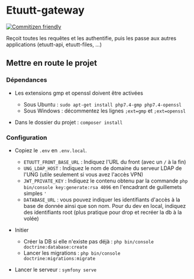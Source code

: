 # Etuutt-gateway

[![Commitizen friendly](https://img.shields.io/badge/commitizen-friendly-brightgreen.svg)](http://commitizen.github.io/cz-cli/)

Reçoit toutes les requêtes et les authentifie, puis les passe aux autres applications (etuutt-api, etuutt-files, ...)

## Mettre en route le projet

### Dépendances

* Les extensions gmp et openssl doivent être activées
    * Sous Ubuntu : `sudo apt-get install php7.4-gmp php7.4-openssl`
    * Sous Windows : décommentez les lignes `;ext=gmp` et `;ext=openssl`
    
* Dans le dossier du projet : `composer install`

### Configuration

* Copiez le `.env` en `.env.local`.
    * `ETUUTT_FRONT_BASE_URL` : Indiquez l'URL du front (avec un `/` à la fin)
    * `UNG_LDAP_HOST` : Indiquez le nom de domaine du serveur LDAP de l'UNG (utile seulement si vous avez l'accès VPN)
    * `JWT_PRIVATE_KEY` : Indiquez le contenu obtenu par la commande `php bin/console key:generate:rsa 4096` en l'encadrant de guillemets simples `'`
    * `DATABASE_URL` : vous pouvez indiquer les identifiants d'accès à la base de donnée ainsi que son nom. Pour du dev en local, indiquez des identifiants root (plus pratique pour drop et recréer la db à la volée)
    
* Initier
    * Créer la DB si elle n'existe pas déjà : `php bin/console doctrine:database:create`
    * Lancer les migrations : `php bin/console doctrine:migrations:migrate`
    
* Lancer le serveur : `symfony serve`